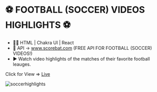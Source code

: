 # ⚽ FOOTBALL (SOCCER) VIDEOS HIGHLIGHTS ⚽

- 🧑‍💻 HTML | Chakra UI | React
- 🥅 API -> www.scorebat.com (FREE API FOR FOOTBALL (SOCCER) VIDEOS!)
- ▶️ Watch video highlights of the matches of their favorite football leauges.

Click for View => [Live](https://soccer.angelindev.xyz/)

![soccerhighlights](https://i.imgur.com/tiQb25Z.jpg) 
